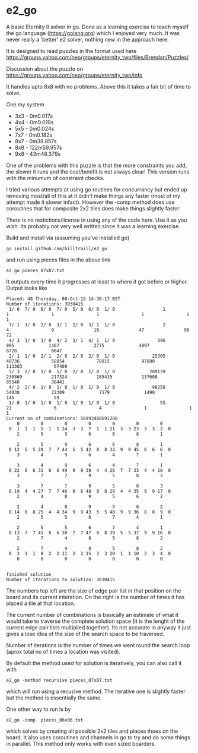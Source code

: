 # e2_go
A basic Eternity II solver in go. Done as a learning exercise to teach myself the go language (https://golang.org) which I enjoyed very much. It was never really a 'better' e2 solver, nothing new in the approach here.

It is designed to read puzzles in the format used here https://groups.yahoo.com/neo/groups/eternity_two/files/Brendan/Puzzles/

Discussion about the puzzle on https://groups.yahoo.com/neo/groups/eternity_two/info 

It handles upto  8x8 with no problems. Above this it takes a fair bit of time to solve.

One my system 
* 3x3 - 0m0.017s
* 4x4 - 0m0.019s
* 5x5 - 0m0.024s
* 7x7 - 0m0.182s
* 8x7 - 0m38.857s
* 8x8 - 122m59.957s
* 9x8 - 43m48.379s

One of the  problems with this puzzle is that the more constraints you add, the slower it runs and the cost/benifit is not always clear! This version runs with the minumum of constraint checks.

I tried various attempts at using go routines for concurrancy but ended up removing most/all of this at it didn't make things any faster (most of my attempt made it slower infact). However the -comp method does use coroutines that for composite 2x2 tiles does make things slightly faster.

There is no restictions/license in using any of the code here. Use it as you wish. Its probably not very well written since it was a learning exercise. 

Build and install via (assuming you've installed go)

```
go install github.com/billtraill/e2_go
```
and run using pieces files in the above link

```
e2_go pieces_07x07.txt
```

It outputs every time it progresses at least to where it got before or higher. Output looks like

```
Placed: 48 Thursday, 08-Oct-15 14:30:17 BST
Number of iterations: 3030415
 1/ 0  7/ 0  6/ 0  7/ 0  5/ 0  6/ 0  1/ 0                  1                1                1                1                1                1                1 
 7/ 1  3/ 0  2/ 0  3/ 1  2/ 0  3/ 1  1/ 0                  2                4                9               16               47               96               72 
 4/ 3  3/ 0  3/ 0  4/ 2  3/ 1  4/ 1  1/ 0                396              905             1467             2775             4997             8728             6647 
 2/ 1  1/ 0  2/ 1  2/ 0  2/ 0  2/ 0  1/ 0              25305            40736            58854            78915            97880           113303            67409 
 5/ 3  2/ 0  1/ 0  1/ 0  2/ 0  1/ 0  1/ 0             209139           230869           217324           185415           137608            85548            38441 
 4/ 2  2/ 0  1/ 0  1/ 0  1/ 0  1/ 0  1/ 0              98258            54030            22309             7179             1490              145               59 
 1/ 0  1/ 0  1/ 0  1/ 0  1/ 0  1/ 0  1/ 0                 55               21                6                4                1                1                1 
Current no of combinations: 58993488691200
    0        0        0        0        0        0        0    
 0  1  1  1  5  1  1 24  3  3  7  1  1 21  3  3 23  3  3  2  0 
    2        5        9        6        6        8        1    

    2        5        9        6        6        8        1    
 0 12  5  5 28  7  7 44  5  5 42  8  8 32  9  9 45  6  6  6  0 
    3        4        9        6        4        7        1    

    3        4        9        6        4        7        1    
 0 22  6  6 31  6  6 49  9  9 38  4  4 26  7  7 33  4  4 18  0 
    3        7        7        9        5        8        3    

    3        7        7        9        5        8        3    
 0 19  4  4 27  7  7 46  6  6 48  8  8 29  4  4 35  9  9 17  0 
    2        4        8        9        5        6        2    

    2        4        8        9        5        6        2    
 0 14  8  8 25  4  4 34  9  9 43  5  5 40  9  9 36  8  8  9  0 
    2        5        5        6        7        4        1    

    2        5        5        6        7        4        1    
 0 13  7  7 41  6  6 30  7  7 47  8  8 39  5  5 37  9  9 16  0 
    2        7        4        8        5        8        2    

    2        7        4        8        5        8        2    
 0  3  1  1  8  2  2 11  2  2 15  3  3 20  1  1 10  3  3  4  0 
    0        0        0        0        0        0        0    


finished solution 
Number of iterations to solution: 3030415

```
The numbers top left are the size of edge pair list in that position on the board and its current interation. On the right is the number of times it has placed a tile at that location. 

The current number of combinations is basically an estimate of what it would take to traverse the complete solution space (it is the lenght of the current edge pair lists multiplied together). Its not accurate in anyway it just gives a lose idea of the size of the search space to be traversed.

Number of iterations is the number of times we went round the search loop (aprox total no of times a location was visited).

By default the method used for solution is iteratively, you can also call it with 
```
e2_go -method recursive pieces_07x07.txt
``` 
which will run using a recusive method. The iterative one is slightly faster but the method is essentially the same.

One other way to run is by 

```
e2_go -comp  pieces_06x06.txt
```
which solves by creating all possible 2x2 tiles and places thoes on the board. It also uses coroutines and channels in go to try and do some things in parallel. This method only works with even sized boarders.


